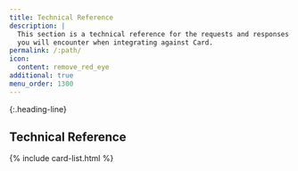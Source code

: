 ```yaml
---
title: Technical Reference
description: |
  This section is a technical reference for the requests and responses
  you will encounter when integrating against Card.
permalink: /:path/
icon:
  content: remove_red_eye
additional: true
menu_order: 1300
---
```


{:.heading-line}

## Technical Reference

{% include card-list.html %}
